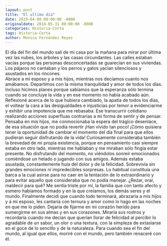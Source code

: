 ```yaml
---
layout: post
title: "El ultimo día"
date: 2019-04-08 00:00:00 -0800
originaldate: 2018-05-31 00:00:00 -0800
categories: Historia-Corta
tags: Historia-Corta
author: Mónica Fernández Reyes
---
```


El día del fin del mundo salí de mi casa por la mañana para mirar por última vez las nubes, los árboles y las casas circundantes. Las calles estaban vacías porque las personas desconcertadas se guarecían en sus viviendas. Los pájaros no cantaban y los perros y gatos yacían silenciosos y asustados en los rincones.  
	Abrace a mi esposo y a mis hijos, mientras nos decíamos cuanto nos amábamos. Departimos con la misma tranquilidad y amor de todos los días. Incluso hicimos planes porque sabíamos que la esperanza sólo termina cuando se concluye la vida y en ese momento no había acabado aún.
	Reflexioné acerca de lo que hubiera cambiado, la apatía de todos los días, el voltear la cara a las desigualdades e injusticias por temor a evidenciarme y exhibir una impotencia que me rebasaba. Ese transcurrir cotidiano realizando acciones superfluas contrarias a mi forma de sentir y de pensar.
	Pensaba en mis hijos, me conmocionaba la espera del trágico desenlace, de esa situación que no podía revertir ¡Han vivido tan poco! ¡Cómo quisiera tener la oportunidad de cambiar el momento del día final para que ellos pudieran seguir disfrutando de la vida! Curiosamente consideraba también la brevedad de mi propia existencia, porque en pensamiento casi siempre estaba en otro lado, mientras me hablaban y me miraban sólo fingía estar presente. No disfrutando del momento, no viéndolos sonreír emocionados comiéndose un helado o jugando con sus amigos.
	Además estaba asustada, constantemente huía del dolor y de la felicidad. Sobrevivía sin grandes emociones ni impredecibles sorpresas. Lo habitual constituía una barca a la cual asirse para no caer en la tentación de lo extraordinario y para evitar aquello que consideraba que no podía manejar.
	¿Rezar, orar, maldecir para qué? Me sentía triste por mí, la familia que con tanto afecto y esmero habíamos formado y en la que creíamos, los demás seres y el mundo. 
	Finalmente decidí que cuando todo terminará, abrazaría a mis hijos y a mi esposo, les cantaría con ternura y amor como lo hago en las noches en que me lo piden. Dejaría de fijarme en mi corazón herido para sumergirme en sus almas y en sus corazones. Miraría sus rostros y recordaría cuando me decían que querían llorar de felicidad al percibir lo agradable de un sabor, un olor o una textura, con la simpleza de extasiarse en el goce de lo sencillo y de la naturaleza.
	Para cuando sea el fin del mundo, al igual que ellos, moriré con el mundo, pero también renaceré con él.
